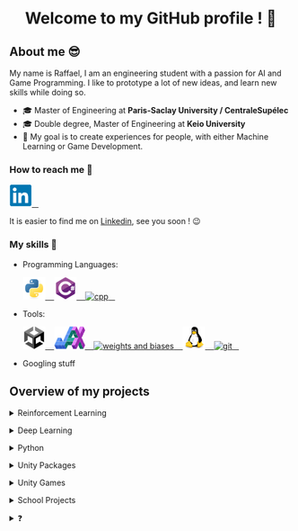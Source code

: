 <h1 align="center"> Welcome to my GitHub profile ! 🥳 </h1>

<!-- <p align="center" style="bold"> Looking for a position in Machine Learning applied to video games or in video game programming.</p> -->

## About me 😎
My name is Raffael, I am an engineering student with a passion for AI and Game Programming. I like to prototype a lot of new ideas, and learn new skills while doing so. 

- 🎓 Master of Engineering at **Paris-Saclay University / CentraleSupélec**
- 🎓 Double degree, Master of Engineering at **Keio University**
- 🎯 My goal is to create experiences for people, with either Machine Learning or Game Development.

### How to reach me 💌

<p>
<a href="https://www.linkedin.com/in/raffaelbdl/" target="_blank" rel="noreferrer"> <img src="https://raw.githubusercontent.com/devicons/devicon/master/icons/linkedin/linkedin-original.svg" alt="linkedin" width="40" height="40"/> &nbsp&nbsp </a> 
</p>

It is easier to find me on [Linkedin](https://www.linkedin.com/in/raffaelbdl/), see you soon ! 😉

### My skills 🧠

- Programming Languages: 
    <p>
    <a href="https://www.python.org" target="_blank" rel="noreferrer"> <img src="https://raw.githubusercontent.com/devicons/devicon/master/icons/python/python-original.svg" alt="python" width="40" height="40"/> &nbsp&nbsp </a>
    <a href="https://dotnet.microsoft.com/en-us/languages/csharp" target="_blank" rel="noreferrer"> <img src="https://raw.githubusercontent.com/devicons/devicon/master/icons/csharp/csharp-original.svg" alt="csharp" width="40" height="40"/> &nbsp&nbsp </a>
    <a href="https://isocpp.org/" target="_blank" rel="noreferrer"> <img src="https://upload.wikimedia.org/wikipedia/commons/1/18/ISO_C%2B%2B_Logo.svg" alt="cpp" width="40" height="40"/> &nbsp&nbsp </a>
    </p>

- Tools:
    <p>
    <a href="https://unity.com/" target="_blank" rel="noreferrer"> <img src="https://raw.githubusercontent.com/devicons/devicon/master/icons/unity/unity-original.svg" alt="unity" width="40" height="40" style="background-color:white;"/> &nbsp&nbsp </a>
    <a href="https://github.com/google/jax" target="_blank" rel="noreferrer"> <img src=https://raw.githubusercontent.com/google/jax/main/images/jax_logo_250px.png alt="AWS" width="55" height="40"/> &nbsp&nbsp </a>
    <a href="https://wandb.ai/site" target="_blank" rel="noreferrer"> <img src=https://site.wandb.ai/wp-content/uploads/2023/07/brand-logo.svg alt="weights and biases" width="40" height="40"/> &nbsp&nbsp </a>
    <a href="https://www.linux.org/" target="_blank" rel="noreferrer"> <img src="https://raw.githubusercontent.com/devicons/devicon/master/icons/linux/linux-original.svg" alt="linux" width="40" height="40"/> &nbsp&nbsp </a>
    <a href="https://git-scm.com/" target="_blank" rel="noreferrer"> <img src="https://www.vectorlogo.zone/logos/git-scm/git-scm-icon.svg" alt="git" width="40" height="40"/> &nbsp&nbsp </a>
    </p>

- Googling stuff


## Overview of my projects

<details><summary> Reinforcement Learning </summary>

- [Vectorization of PettingZoo ParallelEnv](https://github.com/Raffaelbdl/vectorization_parallel_env) 

    Make things faster by parallelizing environments using PettingZoo ParallelEnv API.

- [Overcooked-AI Pygame Interface](https://github.com/Raffaelbdl/overcooked-interface) 
    
    Simple pygame interface to observe agents and play with them in the overcooked-ai environment.

- [Implementation of POCA in JAX](https://github.com/Raffaelbdl/JAX_MA-POCA)

- [Implementation of SAC in JAX](https://github.com/Raffaelbdl/JAX_SAC)

- [Implementation of PPO in JAX](https://github.com/Raffaelbdl/JAX_PPO)

- [Fork DreamerV2](https://github.com/Raffaelbdl/dreamerv2)

    Refactor to use as an agent, and update orginal codebase.

- [Fork Muzero](https://github.com/Raffaelbdl/jax_muzero)

    Update codebase to Python3.10.
</details>

<p></p>

<details><summary> Deep Learning </summary>

- [Hyperbolic neural networks in Haiku](https://github.com/Raffaelbdl/hyperbolic-nn-haiku)

    Having fun trying to reimplement hyperbolic networks in JAX.
</details>

<p></p>

<details><summary> Python </summary>

- [Mediapipe-based dancing game](https://github.com/Raffaelbdl/school-idol-training)

    JustDance-like game but with Camera inputs only.
</details>

<p></p>

<details><summary> Unity Packages </summary>

- [Magic System](https://github.com/Raffaelbdl/magic-system)

    Magic system used in the demo [Rune Dungeon](https://raffaelbdl.itch.io/demo-rune-dungeon).

<!-- - [Inventory System](https://github.com/Raffaelbdl/inventory-system) -->
</details>

<p></p>

<details><summary> Unity Games </summary>

- [[DEMO] Rune Dungeon](https://raffaelbdl.itch.io/demo-rune-dungeon)

    Simple rogue-like game where the player has to craft runes with symbols they collect on monsters to unlock new magic.

- [Space Escapee(s)](https://raffaelbdl.itch.io/space-escapees)
  
    Group project where I was mostly in charge of the programming. Story of two astronauts stuck in a spacecraft just before the arrival of asteroids. Will you be able to espace safely, and will you choose to save your crewmate ?

- [Foosh Plop](https://play.google.com/store/apps/details?id=com.RWISGroup7.FooshPlop)

    Group project where I was mostly in charge of the programming and all of the graphics. Game about fishing using the gyroscoping sensor of the phone.
</details>


<p></p>

<details><summary> School Projects </summary>

- [Measuring the activity of people using smartphone data](https://github.com/Raffaelbdl/Pole-IA-1.03)
    
    Group project in which we evaluate many methods to understand the activity of people with smartphone data.

- [Autonomous Driving inside the CARLA simulator](https://github.com/Raffaelbdl/Pole-IA-2.04)

    Group project I initiated where we try to implement state of the art methods and improve upon them. We used on the CARLA driving simulator to implement our algorithms.


</details>

<p></p>

<details><summary> ❓ </summary>

If you have reached here, I sincerly thank you for taking the time to read my profile.

What I show here is the top of the iceberg of all the prototypes that I would rather not show 😂. 

I spend most of my time trying new ideas, constantly learning new things and diving deep into new fields. Because that is what drives me.
</details>
